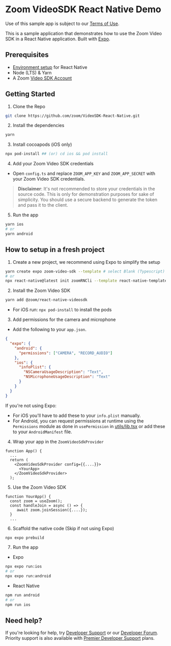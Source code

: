 # Zoom VideoSDK React Native Demo

Use of this sample app is subject to our [Terms of Use](https://explore.zoom.us/en/video-sdk-terms/).

This is a sample application that demonstrates how to use the Zoom Video SDK in a React Native application. Built with [Expo](https://https://docs.expo.dev/).

## Prerequisites

- [Environment setup](https://reactnative.dev/docs/environment-setup) for React Native
- Node (LTS) & Yarn
- A Zoom [Video SDK Account](https://developers.zoom.us/docs/video-sdk/get-credentials/)

## Getting Started

1. Clone the Repo

```bash
git clone https://github.com/zoom/VideoSDK-React-Native.git
```

2. Install the dependencies

```bash
yarn
```

3. Install cocoapods (iOS only)

```bash
npx pod-install ## (or) cd ios && pod install
```

4. Add your Zoom Video SDK credentials

- Open `config.ts` and replace `ZOOM_APP_KEY` and `ZOOM_APP_SECRET` with your Zoom Video SDK credentials.

> **Disclaimer**: It's not recommended to store your credentials in the source code. This is only for demonstration purposes for sake of simplicity. You should use a secure backend to generate the token and pass it to the client.

5. Run the app

```bash
yarn ios
# or
yarn android
```

## How to setup in a fresh project

1. Create a new project, we recommend using Expo to simplify the setup

```bash
yarn create expo zoom-video-sdk --template # select Blank (Typescript)
# or
npx react-native@latest init zoomRNCli --template react-native-template-typescript
```

2. Install the Zoom Video SDK

```bash
yarn add @zoom/react-native-videosdk
```

- For iOS run: `npx pod-install` to install the pods

3. Add permissions for the camera and microphone

- Add the following to your `app.json`.

```json
{
  "expo": {
    "android": {
      "permissions": ["CAMERA", "RECORD_AUDIO"]
    },
    "ios": {
      "infoPlist": {
        "NSCameraUsageDescription": "Text",
        "NSMicrophoneUsageDescription": "Text"
      }
    }
  }
}
```

If you're not using Expo:

- For iOS you'll have to add these to your `info.plist` manually.
- For Android, you can request permissions at runtime using the `Permissions` module as done in `usePermission` in [utils/lib.tsx](https://link/) or add these to your `AndroidManifest` file.

4. Wrap your app in the `ZoomVideoSdkProvider`

```tsx
function App() {
  ...
  return (
    <ZoomVideoSdkProvider config={{....}}>
      <YourApp>
    </ZoomVideoSdkProvider>
  );
```

5. Use the Zoom Video SDK

```tsx
function YourApp() {
  const zoom = useZoom();
  const handleJoin = async () => {
     await zoom.joinSession({....});
  }
  ...
```

6. Scaffold the native code (Skip if not using Expo)

```bash
npx expo prebuild
```

7. Run the app

- Expo

```bash
npx expo run:ios
# or
npx expo run:android
```

- React Native

```bash
npm run android
# or
npm run ios
```

## Need help?

If you're looking for help, try [Developer Support](https://devsupport.zoom.us) or our [Developer Forum](https://devforum.zoom.us). Priority support is also available with [Premier Developer Support](https://explore.zoom.us/docs/en-us/developer-support-plans.html) plans.
